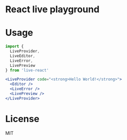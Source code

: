 # React live playground

# Usage
```jsx
import {
  LiveProvider,
  LiveEditor,
  LiveError,
  LivePreview
} from 'live-react'

<LiveProvider code="<strong>Hello World!</strong>">
  <Editor />
  <LiveError />
  <LivePreview />
</LiveProvider>
```

# License
MIT